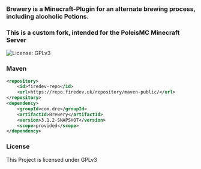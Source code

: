 ### Brewery is a Minecraft-Plugin for an alternate brewing process, including alcoholic Potions.
### This is a custom fork, intended for the PoleisMC Minecraft Server

![License: GPLv3](https://img.shields.io/badge/license-GPLv3-blue)

### Maven

```XML
<repository>
    <id>firedev-repo</id>
    <url>https://repo.firedev.uk/repository/maven-public/</url>
</repository>
<dependency>
    <groupId>com.dre</groupId>
    <artifactId>Brewery</artifactId>
    <version>3.1.2-SNAPSHOT</version>
    <scope>provided</scope>
</dependency>
```

### License

This Project is licensed under GPLv3
